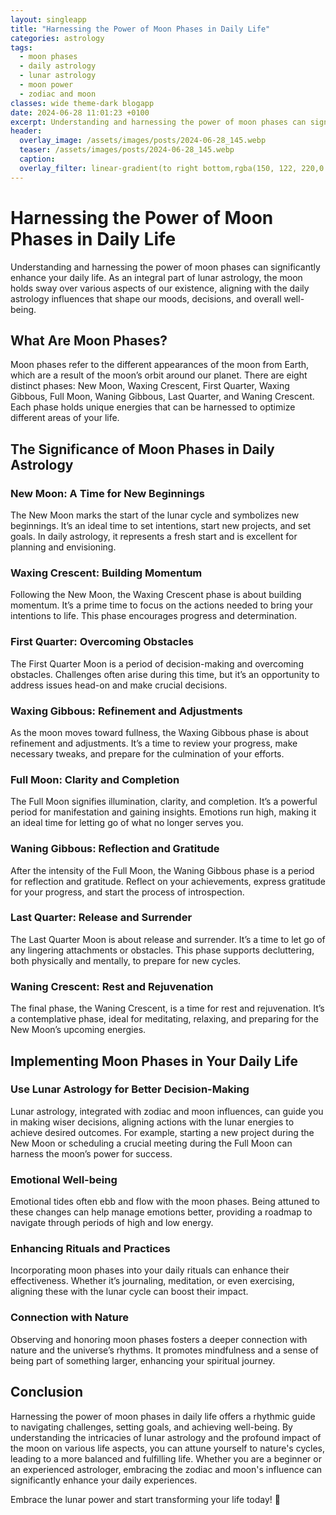 ```yaml
---
layout: singleapp
title: "Harnessing the Power of Moon Phases in Daily Life"
categories: astrology
tags:
  - moon phases
  - daily astrology
  - lunar astrology
  - moon power
  - zodiac and moon
classes: wide theme-dark blogapp
date: 2024-06-28 11:01:23 +0100
excerpt: Understanding and harnessing the power of moon phases can significantly enhance your daily life. As an integral part of lunar astrology, the moon holds sway...
header:
  overlay_image: /assets/images/posts/2024-06-28_145.webp
  teaser: /assets/images/posts/2024-06-28_145.webp
  caption: 
  overlay_filter: linear-gradient(to right bottom,rgba(150, 122, 220,0.8), rgba(255,245,208,0.5))
---
```


# Harnessing the Power of Moon Phases in Daily Life

Understanding and harnessing the power of moon phases can significantly enhance your daily life. As an integral part of lunar astrology, the moon holds sway over various aspects of our existence, aligning with the daily astrology influences that shape our moods, decisions, and overall well-being.

## What Are Moon Phases?

Moon phases refer to the different appearances of the moon from Earth, which are a result of the moon’s orbit around our planet. There are eight distinct phases: New Moon, Waxing Crescent, First Quarter, Waxing Gibbous, Full Moon, Waning Gibbous, Last Quarter, and Waning Crescent. Each phase holds unique energies that can be harnessed to optimize different areas of your life.

## The Significance of Moon Phases in Daily Astrology

### New Moon: A Time for New Beginnings
The New Moon marks the start of the lunar cycle and symbolizes new beginnings. It’s an ideal time to set intentions, start new projects, and set goals. In daily astrology, it represents a fresh start and is excellent for planning and envisioning.

### Waxing Crescent: Building Momentum
Following the New Moon, the Waxing Crescent phase is about building momentum. It’s a prime time to focus on the actions needed to bring your intentions to life. This phase encourages progress and determination.

### First Quarter: Overcoming Obstacles
The First Quarter Moon is a period of decision-making and overcoming obstacles. Challenges often arise during this time, but it’s an opportunity to address issues head-on and make crucial decisions.

### Waxing Gibbous: Refinement and Adjustments
As the moon moves toward fullness, the Waxing Gibbous phase is about refinement and adjustments. It’s a time to review your progress, make necessary tweaks, and prepare for the culmination of your efforts.

### Full Moon: Clarity and Completion
The Full Moon signifies illumination, clarity, and completion. It’s a powerful period for manifestation and gaining insights. Emotions run high, making it an ideal time for letting go of what no longer serves you.

### Waning Gibbous: Reflection and Gratitude
After the intensity of the Full Moon, the Waning Gibbous phase is a period for reflection and gratitude. Reflect on your achievements, express gratitude for your progress, and start the process of introspection.

### Last Quarter: Release and Surrender
The Last Quarter Moon is about release and surrender. It’s a time to let go of any lingering attachments or obstacles. This phase supports decluttering, both physically and mentally, to prepare for new cycles.

### Waning Crescent: Rest and Rejuvenation
The final phase, the Waning Crescent, is a time for rest and rejuvenation. It’s a contemplative phase, ideal for meditating, relaxing, and preparing for the New Moon’s upcoming energies.

## Implementing Moon Phases in Your Daily Life

### Use Lunar Astrology for Better Decision-Making
Lunar astrology, integrated with zodiac and moon influences, can guide you in making wiser decisions, aligning actions with the lunar energies to achieve desired outcomes. For example, starting a new project during the New Moon or scheduling a crucial meeting during the Full Moon can harness the moon’s power for success.

### Emotional Well-being
Emotional tides often ebb and flow with the moon phases. Being attuned to these changes can help manage emotions better, providing a roadmap to navigate through periods of high and low energy.

### Enhancing Rituals and Practices
Incorporating moon phases into your daily rituals can enhance their effectiveness. Whether it’s journaling, meditation, or even exercising, aligning these with the lunar cycle can boost their impact.

### Connection with Nature
Observing and honoring moon phases fosters a deeper connection with nature and the universe’s rhythms. It promotes mindfulness and a sense of being part of something larger, enhancing your spiritual journey.

## Conclusion

Harnessing the power of moon phases in daily life offers a rhythmic guide to navigating challenges, setting goals, and achieving well-being. By understanding the intricacies of lunar astrology and the profound impact of the moon on various life aspects, you can attune yourself to nature's cycles, leading to a more balanced and fulfilling life. Whether you are a beginner or an experienced astrologer, embracing the zodiac and moon's influence can significantly enhance your daily experiences.

Embrace the lunar power and start transforming your life today! 🌙